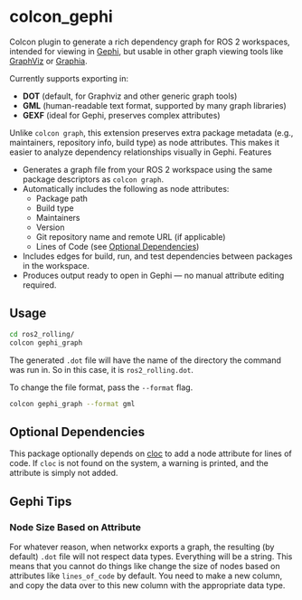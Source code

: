 # colcon_gephi

Colcon plugin to generate a rich dependency graph for ROS 2 workspaces, intended for viewing
in [Gephi](https://gephi.org/), but usable in other graph viewing tools like [GraphViz](https://graphviz.org/)
or [Graphia](https://graphia.app/).

Currently supports exporting in:
- **DOT** (default, for Graphviz and other generic graph tools)
- **GML** (human-readable text format, supported by many graph libraries)
- **GEXF** (ideal for Gephi, preserves complex attributes)

Unlike `colcon graph`, this extension preserves extra package metadata (e.g., maintainers, repository info, build type)
as node attributes. This makes it easier to analyze dependency relationships visually in Gephi.
Features

- Generates a graph file from your ROS 2 workspace using the same package descriptors as `colcon graph`.
- Automatically includes the following as node attributes:
    - Package path
    - Build type
    - Maintainers
    - Version
    - Git repository name and remote URL (if applicable)
    - Lines of Code (see [Optional Dependencies](#optional-dependencies))
- Includes edges for build, run, and test dependencies between packages in the workspace.
- Produces output ready to open in Gephi — no manual attribute editing required.

## Usage

```bash
cd ros2_rolling/
colcon gephi_graph
```

The generated `.dot` file will have the name of the directory the command was run in. So in this case,
it is `ros2_rolling.dot`.

To change the file format, pass the `--format` flag.
```bash
colcon gephi_graph --format gml
```

## Optional Dependencies
This package optionally depends on [cloc](https://github.com/AlDanial/cloc/) to add a node attribute for lines of code. 
If `cloc` is not found on the system, a warning is printed, and the attribute is simply not added.

## Gephi Tips

### Node Size Based on Attribute
For whatever reason, when networkx exports a graph, the resulting (by default) `.dot` file will not respect data types.
Everything will be a string. This means that you cannot do things like change the size of nodes based on attributes like
`lines_of_code` by default. You need to make a new column, and copy the data over to this new column with the 
appropriate data type.